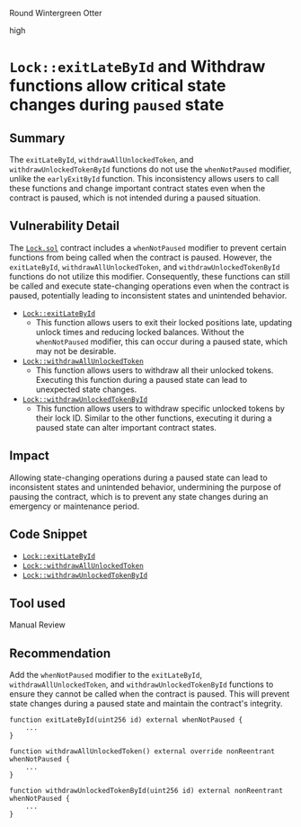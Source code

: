 Round Wintergreen Otter

high

# `Lock::exitLateById` and Withdraw functions allow critical state changes during `paused` state

## Summary
The `exitLateById`, `withdrawAllUnlockedToken`, and `withdrawUnlockedTokenById` functions do not use the `whenNotPaused` modifier, unlike the `earlyExitById` function. This inconsistency allows users to call these functions and change important contract states even when the contract is paused, which is not intended during a paused situation.

## Vulnerability Detail
The [`Lock.sol`](https://github.com/sherlock-audit/2024-05-gamma-staking/blob/main/StakingV2/src/Lock.sol) contract includes a `whenNotPaused` modifier to prevent certain functions from being called when the contract is paused. However, the `exitLateById`, `withdrawAllUnlockedToken`, and `withdrawUnlockedTokenById` functions do not utilize this modifier. Consequently, these functions can still be called and execute state-changing operations even when the contract is paused, potentially leading to inconsistent states and unintended behavior.

- [`Lock::exitLateById`](https://github.com/sherlock-audit/2024-05-gamma-staking/blob/main/StakingV2/src/Lock.sol#L349-L371)
  - This function allows users to exit their locked positions late, updating unlock times and reducing locked balances. Without the `whenNotPaused` modifier, this can occur during a paused state, which may not be desirable.
- [`Lock::withdrawAllUnlockedToken`](https://github.com/sherlock-audit/2024-05-gamma-staking/blob/main/StakingV2/src/Lock.sol#L409-L430)
  - This function allows users to withdraw all their unlocked tokens. Executing this function during a paused state can lead to unexpected state changes.
- [`Lock::withdrawUnlockedTokenById`](https://github.com/sherlock-audit/2024-05-gamma-staking/blob/main/StakingV2/src/Lock.sol#L437-L444)
  - This function allows users to withdraw specific unlocked tokens by their lock ID. Similar to the other functions, executing it during a paused state can alter important contract states.


## Impact
Allowing state-changing operations during a paused state can lead to inconsistent states and unintended behavior, undermining the purpose of pausing the contract, which is to prevent any state changes during an emergency or maintenance period.

## Code Snippet
- [`Lock::exitLateById`](https://github.com/sherlock-audit/2024-05-gamma-staking/blob/main/StakingV2/src/Lock.sol#L349-L371)
- [`Lock::withdrawAllUnlockedToken`](https://github.com/sherlock-audit/2024-05-gamma-staking/blob/main/StakingV2/src/Lock.sol#L409-L430)
- [`Lock::withdrawUnlockedTokenById`](https://github.com/sherlock-audit/2024-05-gamma-staking/blob/main/StakingV2/src/Lock.sol#L437-L444)


## Tool used

Manual Review

## Recommendation
Add the `whenNotPaused` modifier to the `exitLateById`, `withdrawAllUnlockedToken`, and `withdrawUnlockedTokenById` functions to ensure they cannot be called when the contract is paused. This will prevent state changes during a paused state and maintain the contract's integrity.

```solidity
function exitLateById(uint256 id) external whenNotPaused {
    ...
}

function withdrawAllUnlockedToken() external override nonReentrant whenNotPaused {
    ...
}

function withdrawUnlockedTokenById(uint256 id) external nonReentrant whenNotPaused {
    ...
}
```
